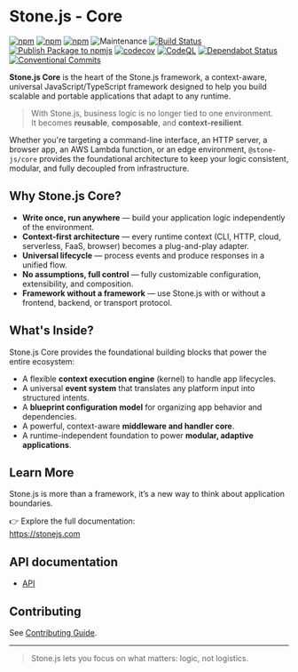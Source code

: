 # Stone.js - Core

[![npm](https://img.shields.io/npm/l/@stone-js/core)](https://opensource.org/licenses/MIT)
[![npm](https://img.shields.io/npm/v/@stone-js/core)](https://www.npmjs.com/package/@stone-js/core)
[![npm](https://img.shields.io/npm/dm/@stone-js/core)](https://www.npmjs.com/package/@stone-js/core)
![Maintenance](https://img.shields.io/maintenance/yes/2025)
[![Build Status](https://github.com/stonemjs/core/actions/workflows/main.yml/badge.svg)](https://github.com/stonemjs/core/actions/workflows/main.yml)
[![Publish Package to npmjs](https://github.com/stonemjs/core/actions/workflows/release.yml/badge.svg)](https://github.com/stonemjs/core/actions/workflows/release.yml)
[![codecov](https://codecov.io/gh/stonemjs/core/graph/badge.svg?token=5MKS9179YL)](https://codecov.io/gh/stonemjs/core)
[![CodeQL](https://github.com/stonemjs/core/actions/workflows/github-code-scanning/codeql/badge.svg)](https://github.com/stonemjs/core/security/code-scanning)
[![Dependabot Status](https://img.shields.io/badge/Dependabot-enabled-brightgreen.svg)](https://github.com/stonemjs/core/network/updates)
[![Conventional Commits](https://img.shields.io/badge/Conventional%20Commits-1.0.0-yellow.svg)](https://conventionalcommits.org)

**Stone.js Core** is the heart of the Stone.js framework, a context-aware, universal JavaScript/TypeScript framework designed to help you build scalable and portable applications that adapt to any runtime.

> With Stone.js, business logic is no longer tied to one environment.  
> It becomes **reusable**, **composable**, and **context-resilient**.

Whether you're targeting a command-line interface, an HTTP server, a browser app, an AWS Lambda function, or an edge environment, `@stone-js/core` provides the foundational architecture to keep your logic consistent, modular, and fully decoupled from infrastructure.

## Why Stone.js Core?

- **Write once, run anywhere** — build your application logic independently of the environment.
- **Context-first architecture** — every runtime context (CLI, HTTP, cloud, serverless, FaaS, browser) becomes a plug-and-play adapter.
- **Universal lifecycle** — process events and produce responses in a unified flow.
- **No assumptions, full control** — fully customizable configuration, extensibility, and composition.
- **Framework without a framework** — use Stone.js with or without a frontend, backend, or transport protocol.

## What's Inside?

Stone.js Core provides the foundational building blocks that power the entire ecosystem:

- A flexible **context execution engine** (kernel) to handle app lifecycles.
- A universal **event system** that translates any platform input into structured intents.
- A **blueprint configuration model** for organizing app behavior and dependencies.
- A powerful, context-aware **middleware and handler core**.
- A runtime-independent foundation to power **modular, adaptive applications**.

## Learn More

Stone.js is more than a framework, it’s a new way to think about application boundaries.

👉 Explore the full documentation:  
https://stonejs.com

## API documentation

- [API](https://github.com/stonemjs/core/blob/main/docs/modules.md)

## Contributing

See [Contributing Guide](https://github.com/stonemjs/core/blob/main/CONTRIBUTING.md).

---

> Stone.js lets you focus on what matters: logic, not logistics.

